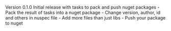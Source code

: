Version 0.1.0
    Initial release with tasks to pack and push nuget packages
        - Pack the result of tasks into a nuget package
        - Change version, author, id and others in nuspec file
        - Add more files than just libs
        - Push your package to nuget